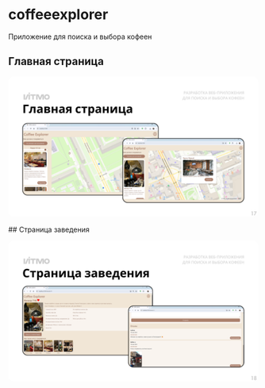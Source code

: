 # coffeeexplorer
Приложение для поиска и выбора кофеен

## Главная страница
<p align="center">
  <img src="screenshots\main.png?raw=true" style="border-radius: 10px;" />
</p>
## Страница заведения
<p align="center">
  <img src="screenshots\details.png?raw=true" style="border-radius: 10px;"/>
</p>